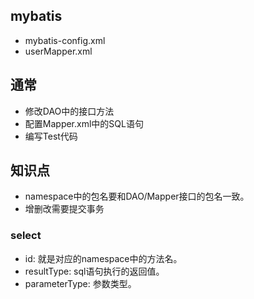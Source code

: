 ## mybatis
- mybatis-config.xml
- userMapper.xml
## 通常
- 修改DAO中的接口方法
- 配置Mapper.xml中的SQL语句
- 编写Test代码
## 知识点
- namespace中的包名要和DAO/Mapper接口的包名一致。
- 增删改需要提交事务
### select
- id: 就是对应的namespace中的方法名。
- resultType: sql语句执行的返回值。
- parameterType: 参数类型。
